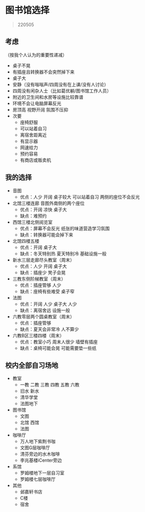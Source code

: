 # 图书馆选择

> 220505

## 考虑

（按我个人认为的重要性递减）

- 桌子不晃
- 有插座且转换器不会突然掉下来
- 桌子大
- 安静（没有嗡嗡声/四周没有在上课/没有人讨论）
- 四周没有闲杂人士（比如葛优躺/图书馆工作人员）
- 附近的卫生间和水房等设施比较靠谱
- 环境不会让电脑屏幕反光
- 房顶高 视野开阔 氛围不压抑
- 次要
    - 座椅舒服
    - 可以站着自习
    - 离宿舍距离近
    - 有显示器
    - 网速给力
    - 预约容易
    - 有商店或贩卖机

## 我的选择

- 音图
    - 优点：人少 开阔 桌子较大 可以站着自习 两侧的座位不会反光
- 北馆三楼连廊 音图外南侧的两个座位
    - 优点：开阔 凉快 桌子大
    - 缺点：难预约
- 西馆三楼北侧阅览室
    - 优点：屏幕不会反光 纸张的味道营造学习氛围
    - 缺点：转换器可能会掉下来
- 北馆四楼五楼
    - 优点：开阔 桌子大
    - 缺点：冬天特别热 夏天特别冷 基础设施一般
- 新水三层走廊尽头教室（周末）
    - 优点：人少 开阔 桌子大
    - 缺点：插座少 凳子会晃
- 三教东侧阶梯教室（周末）
    - 优点：插座管够 人少
    - 缺点：座椅有些难受 桌子窄
- 法图
    - 优点：开阔 人少 桌子大 人少
    - 缺点：离宿舍远 设施一般
- 六教零层两个圆桌教室（周末）
    - 优点：插座管够
    - 缺点：夏天会非常冷 人不算少
- 六教B区三楼四楼（周末）
    - 优点：教室小巧 周末人很少 墙壁有插座
    - 缺点：桌椅可能会晃 可能需要垫一些纸

## 校内全部自习场地

- 教室
    - 一教 二教 三教 四教 五教 六教
    - 旧水 新水
    - 清华学堂
    - 法图地下
- 图书馆
    - 文图
    - 北馆 西馆
    - 法图
- 咖啡厅
    - 万人地下紫荆书咖
    - 文图G层咖啡厅
    - 清芬旁边的水木咖啡
    - 李兆基楼iCenter旁边
- 系馆
    - 罗姆楼地下一层自习室
    - 罗姆楼七层咖啡厅
- 其他
    - 邺嘉轩书店
    - C楼
    - 宿舍

